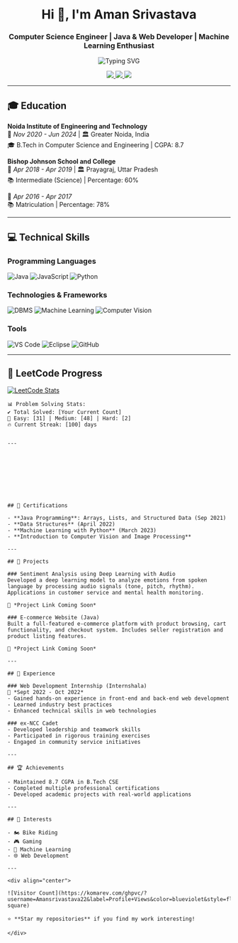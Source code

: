 <h1 align="center">Hi 👋, I'm Aman Srivastava</h1>
<h3 align="center">Computer Science Engineer | Java & Web Developer | Machine Learning Enthusiast</h3>

<p align="center">
  <img src="https://readme-typing-svg.demolab.com?font=Fira+Code&pause=1000&center=true&vCenter=true&width=500&lines=B.Tech+CSE+@+NIET;Java+%7C+JavaScript+%7C+Python;Machine+Learning+%7C+Computer+Vision;Web+Development+%7C+Problem+Solver" alt="Typing SVG" />
</p>

<div align="center">
  <a href="https://linkedin.com/in/aman-srivastava-242341274/">
    <img src="https://img.shields.io/badge/LinkedIn-0A66C2?style=for-the-badge&logo=linkedin&logoColor=white" />
  </a>
  <a href="mailto:amsrivastava18@gmail.com">
    <img src="https://img.shields.io/badge/Gmail-EA4335?style=for-the-badge&logo=gmail&logoColor=white" />
  </a>
  <a href="https://github.com/Amansrivastava22">
    <img src="https://img.shields.io/badge/GitHub-181717?style=for-the-badge&logo=github&logoColor=white" />
  </a>
</div>

---

## 🎓 Education

**Noida Institute of Engineering and Technology**  
📅 *Nov 2020 - Jun 2024* | 🏛️ Greater Noida, India  
🎓 B.Tech in Computer Science and Engineering | CGPA: 8.7  

**Bishop Johnson School and College**  
📅 *Apr 2018 - Apr 2019* | 🏛️ Prayagraj, Uttar Pradesh  
📚 Intermediate (Science) | Percentage: 60%  

📅 *Apr 2016 - Apr 2017*  
📚 Matriculation | Percentage: 78%  

---

## 💻 Technical Skills

### Programming Languages
![Java](https://img.shields.io/badge/Java-ED8B00?style=for-the-badge&logo=openjdk&logoColor=white)
![JavaScript](https://img.shields.io/badge/JavaScript-F7DF1E?style=for-the-badge&logo=javascript&logoColor=black)
![Python](https://img.shields.io/badge/Python-3776AB?style=for-the-badge&logo=python&logoColor=white)

### Technologies & Frameworks
![DBMS](https://img.shields.io/badge/Database-4479A1?style=for-the-badge&logo=mysql&logoColor=white)
![Machine Learning](https://img.shields.io/badge/Machine_Learning-FF6F00?style=for-the-badge&logo=tensorflow&logoColor=white)
![Computer Vision](https://img.shields.io/badge/Computer_Vision-5C3EE8?style=for-the-badge&logo=opencv&logoColor=white)

### Tools
![VS Code](https://img.shields.io/badge/VS_Code-007ACC?style=for-the-badge&logo=visual-studio-code&logoColor=white)
![Eclipse](https://img.shields.io/badge/Eclipse-2C2255?style=for-the-badge&logo=eclipse&logoColor=white)
![GitHub](https://img.shields.io/badge/GitHub-181717?style=for-the-badge&logo=github&logoColor=white)

---


## 🧠 LeetCode Progress

[![LeetCode Stats](https://leetcard.jacoblin.cool/nietlab123?theme=dark&font=Roboto)](https://leetcode.com/u/nietlab123/)

```text
📊 Problem Solving Stats:
✔️ Total Solved: [Your Current Count]
🎯 Easy: [31] | Medium: [48] | Hard: [2]
🔥 Current Streak: [100] days


---









## 📜 Certifications

- **Java Programming**: Arrays, Lists, and Structured Data (Sep 2021)
- **Data Structures** (April 2022)
- **Machine Learning with Python** (March 2023)
- **Introduction to Computer Vision and Image Processing**

---

## 🚀 Projects

### Sentiment Analysis using Deep Learning with Audio
Developed a deep learning model to analyze emotions from spoken language by processing audio signals (tone, pitch, rhythm). Applications in customer service and mental health monitoring.

🔗 *Project Link Coming Soon*

### E-commerce Website (Java)
Built a full-featured e-commerce platform with product browsing, cart functionality, and checkout system. Includes seller registration and product listing features.

🔗 *Project Link Coming Soon*

---

## 💼 Experience

### Web Development Internship (Internshala)
📅 *Sept 2022 - Oct 2022*  
- Gained hands-on experience in front-end and back-end web development
- Learned industry best practices
- Enhanced technical skills in web technologies

### ex-NCC Cadet
- Developed leadership and teamwork skills
- Participated in rigorous training exercises
- Engaged in community service initiatives

---

## 🏆 Achievements

- Maintained 8.7 CGPA in B.Tech CSE
- Completed multiple professional certifications
- Developed academic projects with real-world applications

---

## 🎯 Interests

- 🏍️ Bike Riding
- 🎮 Gaming
- 🤖 Machine Learning
- 🌐 Web Development

---

<div align="center">
  
![Visitor Count](https://komarev.com/ghpvc/?username=Amansrivastava22&label=Profile+Views&color=blueviolet&style=flat-square)

⭐️ **Star my repositories** if you find my work interesting!

</div>
